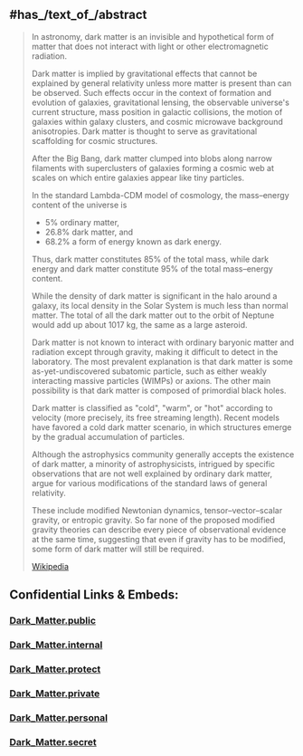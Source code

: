 


## #has_/text_of_/abstract 

> In astronomy, dark matter is an invisible and hypothetical form of matter 
> that does not interact with light or other electromagnetic radiation. 
> 
> Dark matter is implied by gravitational effects that cannot be explained by general relativity 
> unless more matter is present than can be observed. 
> Such effects occur in the context of formation and evolution of galaxies, gravitational lensing, 
> the observable universe's current structure, mass position in galactic collisions, 
> the motion of galaxies within galaxy clusters, and cosmic microwave background anisotropies. 
> Dark matter is thought to serve as gravitational scaffolding for cosmic structures.
>
> After the Big Bang, dark matter clumped into blobs along narrow filaments 
> with superclusters of galaxies forming a cosmic web 
> at scales on which entire galaxies appear like tiny particles.
>
> In the standard Lambda-CDM model of cosmology, the mass–energy content of the universe is 
> - 5% ordinary matter, 
> - 26.8% dark matter, and 
> - 68.2% a form of energy known as dark energy. 
> 
> Thus, dark matter constitutes 85% of the total mass, 
> while dark energy and dark matter constitute 95% of the total mass–energy content. 
> 
> While the density of dark matter is significant in the halo around a galaxy, 
> its local density in the Solar System is much less than normal matter. 
> The total of all the dark matter out to the orbit of Neptune 
> would add up about 1017 kg, the same as a large asteroid.
>
> Dark matter is not known to interact with ordinary baryonic matter and radiation except through gravity, 
> making it difficult to detect in the laboratory. 
> The most prevalent explanation is that dark matter is some as-yet-undiscovered subatomic particle, 
> such as either weakly interacting massive particles (WIMPs) or axions. 
> The other main possibility is that dark matter is composed of primordial black holes.
>
> Dark matter is classified as "cold", "warm", or "hot" 
> according to velocity (more precisely, its free streaming length). 
> Recent models have favored a cold dark matter scenario, 
> in which structures emerge by the gradual accumulation of particles.
>
> Although the astrophysics community generally accepts the existence of dark matter, 
> a minority of astrophysicists, intrigued by specific observations that are not well explained 
> by ordinary dark matter, argue for various modifications of the standard laws of general relativity. 
> 
> These include modified Newtonian dynamics, tensor–vector–scalar gravity, or entropic gravity. 
> So far none of the proposed modified gravity theories can describe every piece of observational evidence at the same time, 
> suggesting that even if gravity has to be modified, some form of dark matter will still be required.
>
> [Wikipedia](https://en.wikipedia.org/wiki/Dark%20matter) 


## Confidential Links & Embeds: 

### [Dark_Matter.public](/_public\Astronomy/Dark_Matter.public.md) 

### [Dark_Matter.internal](/_internal\Astronomy/Dark_Matter.internal.md) 

### [Dark_Matter.protect](/_protect\Astronomy/Dark_Matter.protect.md) 

### [Dark_Matter.private](/_private\Astronomy/Dark_Matter.private.md) 

### [Dark_Matter.personal](/_personal\Astronomy/Dark_Matter.personal.md) 

### [Dark_Matter.secret](/_secret\Astronomy/Dark_Matter.secret.md)

